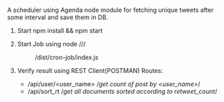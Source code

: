 A scheduler using Agenda node module for fetching unique tweets after some interval and save them in DB.

1. Start npm install && npm start

2. Start Job using node /<path>/<to>/<dir>/dist/cron-job/index.js 

3. Verify result using REST Client(POSTMAN)
     Routes:	
	- /api/user/<user_name>     /*get count of post by <user_name>*/
	- /api/sort_rt		   /*get all documents sorted according to retweet_count*/



